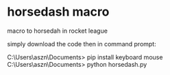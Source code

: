 # horsedash macro
 macro to horsedah in rocket league

simply download the code
then in command prompt:

C:\Users\aszn\Documents> pip install keyboard mouse
C:\Users\aszn\Documents> python horsedash.py
